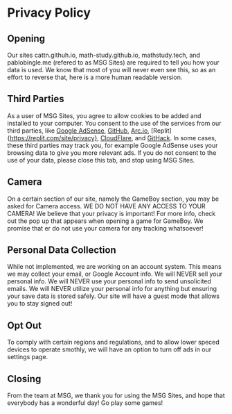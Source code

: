 # Privacy Policy

## Opening
Our sites cattn.githuh.io, math-study.github.io, mathstudy.tech, and pablobingle.me (refered to as MSG Sites) are required to tell you how your data is used. We know that most of you will never even see this, so as an effort to reverse that, here is a more human readable version.

## Third Parties
As a user of MSG Sites, you agree to allow cookies to be added and installed to your computer. You consent to the use of the services from our third parties, like [Google AdSense](https://policies.google.com/privacy?hl=en), [GitHub](https://docs.github.com/en/site-policy/privacy-policies/github-privacy-statement), [Arc.io](https://arc.io/about), [Replit]{https://replit.com/site/privacy}, [CloudFlare](https://www.cloudflare.com/privacypolicy/), and [GitHack](https://raw.githack.com/faq). In some cases, these third parties may track you, for example Google AdSense uses your browsing data to give you more relevant ads. If you do not consent to the use of your data, please close this tab, and stop using MSG Sites.

## Camera
On a certain section of our site, namely the GameBoy section, you may be asked for Camera access. WE DO NOT HAVE ANY ACCESS TO YOUR CAMERA! We believe that your privacy is important! For more info, check out the pop up that appears when opening a game for GameBoy. We promise that er do not use your camera for any tracking whatsoever!

## Personal Data Collection
While not implemented, we are working on an account system. This means we may collect your email, or Google Account info. We will NEVER sell your personal info. We will NEVER use your personal info to send unsolicited emails. We will NEVER utilize your personal info for anything but ensuring your save data is stored safely. Our site will have a guest mode that allows you to stay signed out! 

## Opt Out
To comply with certain regions and regulations, and to allow lower speced devices to operate smothly, we will have an option to turn off ads in our settings page. 

## Closing
From the team at MSG, we thank you for using the MSG Sites, and hope that everybody has a wonderful day! Go play some games!